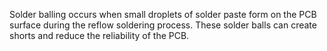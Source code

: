 Solder balling occurs when small droplets of solder paste form on the PCB surface during the reflow soldering process. These solder balls can create shorts and reduce the reliability of the PCB.